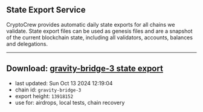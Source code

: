 ## State Export Service
CryptoCrew provides automatic daily state exports for all chains we validate. State export files can be used as genesis files and are a snapshot of the current blockchain state, including all validators, accounts, balances and delegations.

---
**Download: [gravity-bridge-3 state export](https://dl-eu2.ccvalidators.com/SERVICE/gravitybridge/gravity-bridge-3_export_13918152.json)**
---

- last updated: Sun Oct 13 2024 12:19:04
- chain id: `gravity-bridge-3`
- export height: `13918152`
- use for: airdrops, local tests, chain recovery
